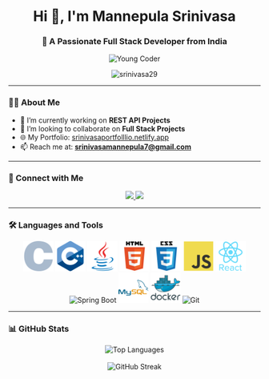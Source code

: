 <!-- Animated Header -->
<h1 align="center">Hi 👋, I'm Mannepula Srinivasa</h1>
<h3 align="center">🚀 A Passionate Full Stack Developer from India</h3>

<p align="center">
  <img src="https://cdn.dribbble.com/users/730703/screenshots/6581243/avento.gif" alt="Young Coder" width="300" />
</p>

<p align="center">
  <img src="https://komarev.com/ghpvc/?username=srinivasa29&label=Profile%20views&color=0e75b6&style=flat" alt="srinivasa29" />
</p>

---

### 👨‍💻 About Me

- 🔭 I’m currently working on **REST API Projects**  
- 👯 I’m looking to collaborate on **Full Stack Projects**  
- 🌐 My Portfolio: [srinivasaportfolllio.netlify.app](https://srinivasaportfolllio.netlify.app)  
- 📫 Reach me at: **srinivasamannepula7@gmail.com**

---

### 🤝 Connect with Me

<p align="center">
  <a href="https://linkedin.com/in/mannepulasrinivasa" target="blank">
    <img src="https://img.shields.io/badge/LinkedIn-blue?style=for-the-badge&logo=linkedin&logoColor=white" />
  </a>
  <a href="https://leetcode.com/mannepula5023/" target="blank">
    <img src="https://img.shields.io/badge/LeetCode-orange?style=for-the-badge&logo=leetcode&logoColor=white" />
  </a>
</p>

---

### 🛠️ Languages and Tools

<p align="center">
  <img src="https://raw.githubusercontent.com/devicons/devicon/master/icons/c/c-original.svg" alt="C" width="60" height="60"/>
  <img src="https://raw.githubusercontent.com/devicons/devicon/master/icons/cplusplus/cplusplus-original.svg" alt="C++" width="60" height="60"/>
  <img src="https://raw.githubusercontent.com/devicons/devicon/master/icons/java/java-original.svg" alt="Java" width="60" height="60"/>
  <img src="https://raw.githubusercontent.com/devicons/devicon/master/icons/html5/html5-original-wordmark.svg" alt="HTML" width="60" height="60"/>
  <img src="https://raw.githubusercontent.com/devicons/devicon/master/icons/css3/css3-original-wordmark.svg" alt="CSS" width="60" height="60"/>
  <img src="https://raw.githubusercontent.com/devicons/devicon/master/icons/javascript/javascript-original.svg" alt="JavaScript" width="60" height="60"/>
  <img src="https://raw.githubusercontent.com/devicons/devicon/master/icons/react/react-original-wordmark.svg" alt="React" width="60" height="60"/>
  <img src="https://www.vectorlogo.zone/logos/springio/springio-icon.svg" alt="Spring Boot" width="60" height="60"/>
  <img src="https://raw.githubusercontent.com/devicons/devicon/master/icons/mysql/mysql-original-wordmark.svg" alt="MySQL" width="60" height="60"/>
  <img src="https://raw.githubusercontent.com/devicons/devicon/master/icons/docker/docker-original-wordmark.svg" alt="Docker" width="60" height="60"/>
  <img src="https://www.vectorlogo.zone/logos/git-scm/git-scm-icon.svg" alt="Git" width="60" height="60"/>
</p>

---

### 📊 GitHub Stats

<p align="center">
  <img src="https://github-readme-stats.vercel.app/api/top-langs?username=srinivasa29&show_icons=true&locale=en&layout=compact&theme=radical" alt="Top Languages" />
  <br><br>
  <img src="https://github-readme-streak-stats.herokuapp.com/?user=srinivasa29&theme=radical" alt="GitHub Streak" />
</p>
